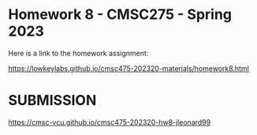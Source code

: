 # Homework 8 - CMSC275 - Spring 2023

Here is a link to the homework assignment:

<https://lowkeylabs.github.io/cmsc475-202320-materials/homework8.html>


# SUBMISSION

<https://cmsc-vcu.github.io/cmsc475-202320-hw8-jleonard99>

